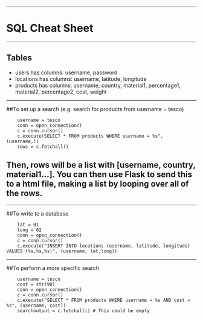 --------------------------------------------------------------------------------
# SQL Cheat Sheet
--------------------------------------------------------------------------------
## Tables

* users has columns: username, password
* locations has columns: username, latitude, longitude
* products has columns: username, country, material1, percentage1, material2, percentage2, cost, weight

--------------------------------------------------------------------------------
##To set up a search (e.g. search for products from username = tesco)

		username = tesco
		conn = open_connection()
		c = conn.cursor()
		c.execute(SELECT * FROM products WHERE username = %s", (username,))
		rows = c.fetchall()

Then, rows will be a list with [username, country, material1...]. You can then use Flask to send this to a html file, making a list by looping over all of the rows.
--------------------------------------------------------------------------------

--------------------------------------------------------------------------------
##To write to a database

		lat = 01
		long = 02
		conn = open_connection()
		c = conn.cursor()
        c.execute("INSERT INTO locations (username, latitude, longitude) VALUES (%s,%s,%s)", (username, lat,long))
-------------------------------------------------------------------------------
##To perform a more specific search

		username = tesco
		cost = str(90)
		conn = open_connection()
		c = conn.cursor()
		c.execute("SELECT * FROM products WHERE username = %s AND cost = %s", (username, cost))
		searchoutput = c.fetchall() # This could be empty
		
